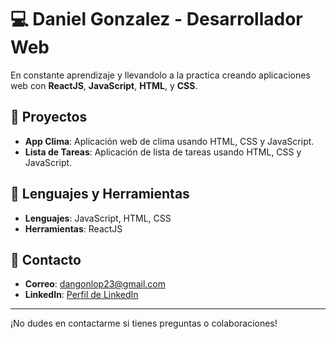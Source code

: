 # 💻 Daniel Gonzalez - Desarrollador Web

En constante aprendizaje y llevandolo a la practica creando aplicaciones web con **ReactJS**, **JavaScript**, **HTML**, y **CSS**.

## 🚀 Proyectos

- **App Clima**: Aplicación web de clima usando HTML, CSS y JavaScript.
- **Lista de Tareas**: Aplicación de lista de tareas usando HTML, CSS y JavaScript.

## 🔧 Lenguajes y Herramientas

- **Lenguajes**: JavaScript, HTML, CSS
- **Herramientas**: ReactJS

## 📧 Contacto

- **Correo**: [dangonlop23@gmail.com]()
- **LinkedIn**: [Perfil de LinkedIn](https://www.linkedin.com/in/daniel-gonzalez-40950as)

---

¡No dudes en contactarme si tienes preguntas o colaboraciones!
